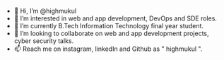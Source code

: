- 👋 Hi, I’m @highmukul
- 👀 I’m interested in web and app development, DevOps and SDE roles.
- 🌱 I’m currently B.Tech Information Technology final year student.
- 💞️ I’m looking to collaborate on web and app development projects, cyber security talks.
- 📫 Reach me on instagram, linkedIn and Github as " highmukul ".

<!---
highmukul/highmukul is a ✨ special ✨ repository because its `README.md` (this file) appears on your GitHub profile.
You can click the Preview link to take a look at your changes.
--->
